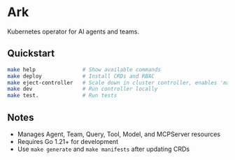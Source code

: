 # Ark

Kubernetes operator for AI agents and teams.

## Quickstart

```bash
make help               # Show available commands
make deploy             # Install CRDs and RBAC
make eject-controller   # Scale down in cluster controller, enables 'make dev'
make dev                # Run controller locally
make test.              # Run tests
```

## Notes

- Manages Agent, Team, Query, Tool, Model, and MCPServer resources
- Requires Go 1.21+ for development
- Use `make generate` and `make manifests` after updating CRDs
